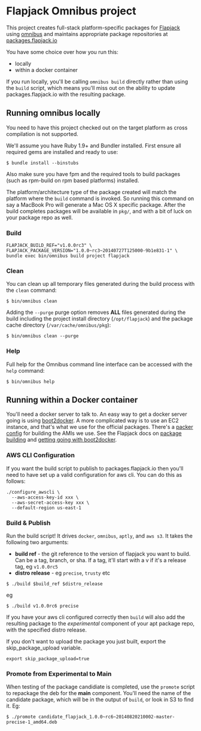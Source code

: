 # Flapjack Omnibus project

This project creates full-stack platform-specific packages for
[Flapjack](http://flapjack.io) using [omnibus](https://github.com/opscode/omnibus) and maintains appropriate package repositories at [packages.flapjack.io](http://packages.flapjack.io/)


You have some choice over how you run this:

- locally
- within a docker container

If you run locally, you'll be calling `omnibus build` directly rather than using the `build` script, which means you'll miss out on the ability to update packages.flapjack.io with the resulting package.

## Running omnibus locally

You need to have this project checked out on the target platform as cross compilation is not supported.

We'll assume you have Ruby 1.9+ and Bundler installed. First ensure all
required gems are installed and ready to use:

```shell
$ bundle install --binstubs
```

Also make sure you have fpm and the required tools to build packages (such as rpm-build on rpm based platforms) installed.

The platform/architecture type of the package created will match the platform
where the `build` command is invoked. So running this command on say a
MacBook Pro will generate a Mac OS X specific package. After the build
completes packages will be available in `pkg/`, and with a bit of luck on your package repo as well.

### Build

```shell
FLAPJACK_BUILD_REF="v1.0.0rc3" \
FLAPJACK_PACKAGE_VERSION="1.0.0~rc3~20140727T125000-9b1e831-1" \
bundle exec bin/omnibus build project flapjack
```

### Clean

You can clean up all temporary files generated during the build process with
the `clean` command:

```shell
$ bin/omnibus clean
```

Adding the `--purge` purge option removes __ALL__ files generated during the
build including the project install directory (`/opt/flapjack`) and
the package cache directory (`/var/cache/omnibus/pkg`):

```shell
$ bin/omnibus clean --purge
```

### Help

Full help for the Omnibus command line interface can be accessed with the
`help` command:

```shell
$ bin/omnibus help
```

## Running within a Docker container

You'll need a docker server to talk to.
An easy way to get a docker server going is using [boot2docker](http://boot2docker.io/).
A more complicated way is to use an EC2 instance, and that's what we use for the official packages.
There's a [packer config](packer-ebs.json) for building the AMIs we use.
See the Flapjack docs on [package building](http://flapjack.io/docs/1.0/development/Package-Building/) and [getting going with boot2docker](http://flapjack.io/docs/1.0/development/Omnibus-In-Your-Docker/).

### AWS CLI Configuration

If you want the build script to publish to packages.flapjack.io then you'll need to have set up a valid configuration for aws cli. You can do this as follows:

```
./configure_awscli \
  --aws-access-key-id xxx \
  --aws-secret-access-key xxx \
  --default-region us-east-1
```

### Build & Publish

Run the build script! It drives `docker`, `omnibus`, `aptly`, and `aws s3`. It takes the following two arguments:

- **build ref** - the git reference to the version of flapjack you want to build. Can be a tag, branch, or sha. If a tag, it'll start with a v if it's a release tag, eg `v1.0.0rc5`
- **distro release** - eg `precise`, `trusty` etc

```shell
$ ./build $build_ref $distro_release
```

eg

```shell
$ ./build v1.0.0rc6 precise
```

If you have your aws cli configured correctly then `build` will also add the resulting package to the *experimental* component of your apt package repo, with the specified distro release.

If you don't want to upload the package you just built, export the skip_package_upload variable.

```shell
export skip_package_upload=true
```

### Promote from Experimental to Main

When testing of the package candidiate is completed, use the `promote` script to repackage the deb for the **main** component.
You'll need the name of the candidate package, which will be in the output of `build`, or look in S3 to find it. Eg:

```shell
$ ./promote candidate_flapjack_1.0.0~rc6~20140820210002-master-precise-1_amd64.deb
```

